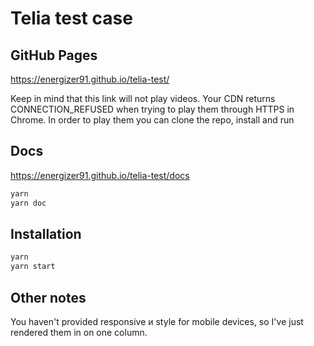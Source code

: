 # Telia test case

## GitHub Pages
https://energizer91.github.io/telia-test/

Keep in mind that this link will not play videos. Your CDN returns CONNECTION_REFUSED when trying to play them through HTTPS in Chrome.
In order to play them you can clone the repo, install and run

## Docs
https://energizer91.github.io/telia-test/docs

```bash
yarn
yarn doc
```

## Installation
```bash
yarn
yarn start
```

## Other notes
You haven't provided responsive и style for mobile devices, so I've just rendered them in on one column.
